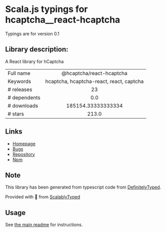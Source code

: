 
# Scala.js typings for hcaptcha__react-hcaptcha

Typings are for version 0.1

## Library description:
A React library for hCaptcha

|                    |                 |
| ------------------ | :-------------: |
| Full name          | @hcaptcha/react-hcaptcha |
| Keywords           | hcaptcha, hcaptcha-react, react, captcha |
| # releases         | 23 |
| # dependents       | 0.0 |
| # downloads        | 185154.33333333334 |
| # stars            | 213.0 |

## Links
- [Homepage](https://github.com/hCaptcha/react-hcaptcha#readme)
- [Bugs](https://github.com/hCaptcha/react-hcaptcha/issues)
- [Repository](https://github.com/hCaptcha/react-hcaptcha)
- [Npm](https://www.npmjs.com/package/%40hcaptcha%2Freact-hcaptcha)
    


## Note
This library has been generated from typescript code from [DefinitelyTyped](https://definitelytyped.org).

Provided with :purple_heart: from [ScalablyTyped](https://github.com/oyvindberg/ScalablyTyped)

## Usage
See [the main readme](../../readme.md) for instructions.


